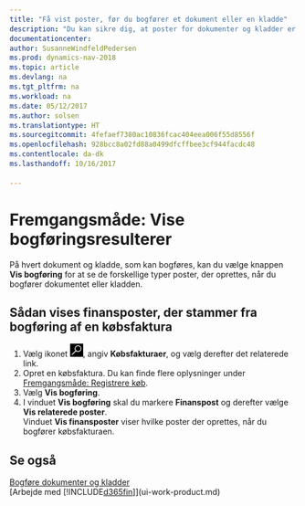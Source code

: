 ```yaml
---
title: "Få vist poster, før du bogfører et dokument eller en kladde"
description: "Du kan sikre dig, at poster for dokumenter og kladder er nøjagtige, før du bogfører dem i finansregnskabet."
documentationcenter: 
author: SusanneWindfeldPedersen
ms.prod: dynamics-nav-2018
ms.topic: article
ms.devlang: na
ms.tgt_pltfrm: na
ms.workload: na
ms.date: 05/12/2017
ms.author: solsen
ms.translationtype: HT
ms.sourcegitcommit: 4fefaef7380ac10836fcac404eea006f55d8556f
ms.openlocfilehash: 928bcc8a02fd88a0499dfcffbee3cf944facdc48
ms.contentlocale: da-dk
ms.lasthandoff: 10/16/2017

---
```

# <a name="how-to-preview-posting-results"></a>Fremgangsmåde: Vise bogføringsresulterer
På hvert dokument og kladde, som kan bogføres, kan du vælge knappen **Vis bogføring** for at se de forskellige typer poster, der oprettes, når du bogfører dokumentet eller kladden.

## <a name="to-preview-gl-entries-that-will-result-from-posting-a-purchase-invoice"></a>Sådan vises finansposter, der stammer fra bogføring af en købsfaktura
1. Vælg ikonet ![Søg efter side eller rapport](media/ui-search/search_small.png "Ikonet Søg efter side eller rapport"), angiv **Købsfakturaer**, og vælg derefter det relaterede link.
2. Opret en købsfaktura. Du kan finde flere oplysninger under [Fremgangsmåde: Registrere køb](purchasing-how-record-purchases.md).
3. Vælg **Vis bogføring**.
4. I vinduet **Vis bogføring** skal du markere **Finanspost** og derefter vælge **Vis relaterede poster**.  
   Vinduet **Vis finansposter** viser hvilke poster der oprettes, når du bogfører købsfakturaen.

## <a name="see-also"></a>Se også
[Bogføre dokumenter og kladder](ui-post-documents-journals.md)  
[Arbejde med [!INCLUDE[d365fin](includes/d365fin_md.md)]](ui-work-product.md)


